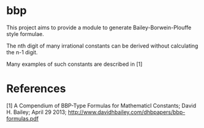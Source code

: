 bbp
===

This project aims to provide a module to generate Bailey-Borwein-Plouffe style formulae.

The nth digit of many irrational constants can be derived without calculating the n-1 digit.

Many examples of such constants are described in [1]


References
=========
 [1] A Compendium of BBP-Type Formulas for Mathematicl Constants; David H. Bailey; April 29 2013; http://www.davidhbailey.com/dhbpapers/bbp-formulas.pdf
